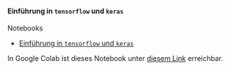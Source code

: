 #### Einführung in `tensorflow` und `keras`

Notebooks
- [Einführung in `tensorflow` und `keras`](./intro-tensorflow-keras.ipynb)

In Google Colab ist dieses Notebook unter [diesem Link](https://colab.research.google.com/drive/1f6NU11i6G4tG7MRvozpFDUdBC8pI8iyK) erreichbar.
